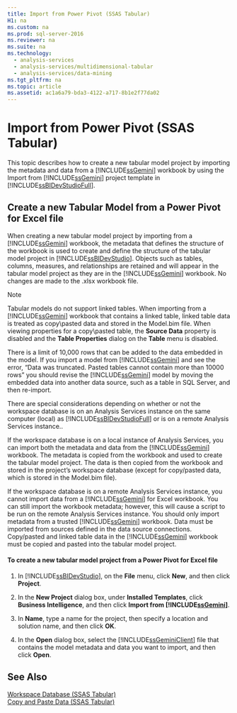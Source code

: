 ```yaml
---
title: Import from Power Pivot (SSAS Tabular)
H1: na
ms.custom: na
ms.prod: sql-server-2016
ms.reviewer: na
ms.suite: na
ms.technology: 
  - analysis-services
  - analysis-services/multidimensional-tabular
  - analysis-services/data-mining
ms.tgt_pltfrm: na
ms.topic: article
ms.assetid: ac1a6a79-bda3-4122-a717-8b1e2f77da02
---
```

# Import from Power Pivot (SSAS Tabular)
  This topic describes how to create a new tabular model project by importing the metadata and data from a [!INCLUDE[ssGemini](../../Topics/TopicNameContainA/includes/ssGemini_md.md)] workbook by using the Import from [!INCLUDE[ssGemini](../../Topics/TopicNameContainA/includes/ssGemini_md.md)] project template in [!INCLUDE[ssBIDevStudioFull](../../Topics/TopicNameContainA/includes/ssBIDevStudioFull_md.md)].  
  
## Create a new Tabular Model from a Power Pivot for Excel file  
 When creating a new tabular model project by importing from a [!INCLUDE[ssGemini](../../Topics/TopicNameContainA/includes/ssGemini_md.md)] workbook, the metadata that defines the structure of the workbook is used to create and define the structure of the tabular model project in [!INCLUDE[ssBIDevStudio](../../Topics/TopicNameContainA/includes/ssBIDevStudio_md.md)]. Objects such as tables, columns, measures, and relationships are retained and will appear in the tabular model project as they are in the [!INCLUDE[ssGemini](../../Topics/TopicNameContainA/includes/ssGemini_md.md)] workbook. No changes are made to the .xlsx workbook file.  
  
> [!NOTE]  
>  Tabular models do not support linked tables. When importing from a [!INCLUDE[ssGemini](../../Topics/TopicNameContainA/includes/ssGemini_md.md)] workbook that contains a linked table, linked table data is treated as copy\pasted data and stored in the Model.bim file. When viewing properties for a copy\pasted table, the **Source Data** property is disabled and the **Table Properties** dialog on the **Table** menu is disabled.  
>   
>  There is a limit of 10,000 rows that can be added to the data embedded in the model. If you import a model from [!INCLUDE[ssGemini](../../Topics/TopicNameContainA/includes/ssGemini_md.md)] and see the error, “Data was truncated. Pasted tables cannot contain more than 10000 rows” you should revise the [!INCLUDE[ssGemini](../../Topics/TopicNameContainA/includes/ssGemini_md.md)] model by moving the embedded data into another data source, such as a table in SQL Server, and then re-import.  
  
 There are special considerations depending on whether or not the workspace database is on an Analysis Services instance on the same computer (local) as [!INCLUDE[ssBIDevStudioFull](../../Topics/TopicNameContainA/includes/ssBIDevStudioFull_md.md)] or is on a remote Analysis Services instance..  
  
 If the workspace database is on a local instance of Analysis Services, you can import both the metadata and data from the [!INCLUDE[ssGemini](../../Topics/TopicNameContainA/includes/ssGemini_md.md)] workbook. The metadata is copied from the workbook and used to create the tabular model project. The data is then copied from the workbook and stored in the project’s workspace database (except for copy/pasted data, which is stored in the Model.bim file).  
  
 If the workspace database is on a remote Analysis Services instance, you cannot import data from a [!INCLUDE[ssGemini](../../Topics/TopicNameContainA/includes/ssGemini_md.md)] for Excel workbook. You can still import the workbook metadata; however, this will cause a script to be run on the remote Analysis Services instance. You should only import metadata from a trusted [!INCLUDE[ssGemini](../../Topics/TopicNameContainA/includes/ssGemini_md.md)] workbook. Data must be imported from sources defined in the data source connections. Copy/pasted and linked table data in the [!INCLUDE[ssGemini](../../Topics/TopicNameContainA/includes/ssGemini_md.md)] workbook must be copied and pasted into the tabular model project.  
  
#### To create a new tabular model project from a Power Pivot for Excel file  
  
1.  In [!INCLUDE[ssBIDevStudio](../../Topics/TopicNameContainA/includes/ssBIDevStudio_md.md)], on the **File** menu, click **New**, and then click **Project**.  
  
2.  In the **New Project** dialog box, under **Installed Templates**, click **Business Intelligence**, and then click **Import from [!INCLUDE[ssGemini](../../Topics/TopicNameContainA/includes/ssGemini_md.md)]**.  
  
3.  In  **Name**, type a name for the project, then specify a location and solution name, and then click **OK**.  
  
4.  In the **Open** dialog box, select the [!INCLUDE[ssGeminiClient](../../Topics/TopicNameContainA/includes/ssGeminiClient_md.md)] file that contains the model metadata and data you want to import, and then click **Open**.  
  
## See Also  
 [Workspace Database &#40;SSAS Tabular&#41;](../../Topics/TopicNameNotContainA/Workspace-Database--SSAS-Tabular-.md)   
 [Copy and Paste Data &#40;SSAS Tabular&#41;](../../Topics/TopicNameNotContainA/Copy-and-Paste-Data--SSAS-Tabular-.md)  
  
  